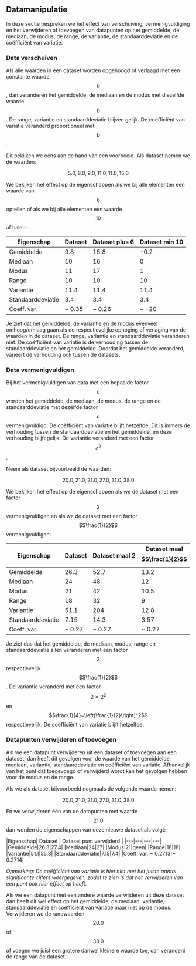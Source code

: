 ## Datamanipulatie

In deze sectie bespreken we het effect van verschuiving, vermenigvuldiging en het verwijderen of toevoegen van datapunten op het gemiddelde, de mediaan, de modus, de range, de variantie, de standaarddeviatie en de coëfficiënt van variatie.

### Data verschuiven

Als alle waarden in een dataset worden opgehoogd of verlaagd met een constante waarde $$b$$, dan veranderen het gemiddelde, de mediaan en de modus met diezelfde waarde $$b$$. De range, variantie en standaarddeviatie blijven gelijk. De coëfficiënt van variatie veranderd proportioneel met $$b$$.

Dit bekijken we eens aan de hand van een voorbeeld. Als dataset nemen we de waarden:

$$5.0, 8.0, 9.0, 11.0, 11.0, 15.0$$

We bekijken het effect op de eigenschappen als we bij alle elementen een waarde van $$6$$ optellen of als we bij alle elementen een waarde $$10$$ af halen:

|Eigenschap| Dataset | Dataset plus 6 | Dataset min 10|
|---|---|---|---|
|Gemiddelde|9.8|15.8|-0.2|
|Mediaan|10|16|0|
|Modus|11|17|1|
|Range|10|10|10|
|Variantie|11.4|11.4|11.4|
|Standaarddeviatie|3.4|3.4|3.4|
|Coeff. var.|~ 0.35|~ 0.26|~ -20|

Je ziet dat het gemiddelde, de variantie en de modus evenveel omhoog/omlaag gaan als de respectievelijke ophoging of verlaging van de waarden in de dataset. De range, variantie en standaarddeviatie veranderen niet. De coëfficiënt van variatie is de verhouding tussen de standaarddeviatie en het gemiddelde. Doordat het gemiddelde veranderd, varieert de verhouding ook tussen de datasets.

### Data vermenigvuldigen

Bij het vermenigvuldigen van data met een bepaalde factor $$c$$ worden het gemiddelde, de mediaan, de modus, de range en de standaarddeviatie met dezelfde factor $$c$$ vermenigvuldigd. De coëfficiënt van variatie blijft hetzelfde. Dit is immers de verhouding tussen de standaarddeviatie en het gemiddelde, en deze verhouding blijft gelijk. De variantie veranderd met een factor $$c^2$$.


Neem als dataset bijvoorbeeld de waarden:

$$20.0, 21.0, 21.0, 27.0, 31.0, 38.0$$

We bekijken het effect op de eigenschappen als we de dataset met een factor $$2$$ vermenigvuldigen en als we de dataset met een factor $$\frac{1}{2}$$ vermenigvuldigen:

|Eigenschap| Dataset | Dataset maal 2 | Dataset maal $$\frac{1}{2}$$|
|---|---|---|---|
|Gemiddelde|26.3|52.7|13.2|
|Mediaan|24|48|12|
|Modus|21|42|10.5|
|Range|18|32|9|
|Variantie|51.1|204.|12.8|
|Standaarddeviatie|7.15|14.3|3.57|
|Coeff. var.|~ 0.27|~ 0.27|~ 0.27|

Je ziet dus dat het gemiddelde, de mediaan, modus, range en standaarddeviatie allen veranderen met een factor $$2$$ respectievelijk $$\frac{1}{2}$$. De variantie veranderd met een factor $$2=2^2$$ en $$\frac{1}{4}=\left(\frac{1}{2}\right)^2$$ respectievelijk. De coëfficiënt van variatie blijft hetzelfde.

### Datapunten verwijderen of toevoegen

Asl we een datapunt verwijderen uit een dataset of toevoegen aan een dataset, dan heeft dit gevolgen voor de waarde van het gemiddelde, mediaan, variantie, standaarddeviatie en coëfficiënt van variatie. Afhankelijk van het punt dat toegevoegd of verwijderd wordt kan het gevolgen hebben voor de modus en de range.

Als we als dataset bijvoorbeeld nogmaals de volgende waarde nemen:

$$20.0, 21.0, 21.0, 27.0, 31.0, 38.0$$

En we verwijderen één van de datapunten met waarde $$21.0$$ dan worden de eigenschappen van deze nieuwe dataset als volgt:

|Eigenschap| Dataset | Dataset punt verwijderd  |
|---|---|---|---|
|Gemiddelde|26.3|27.4|
|Mediaan|24|27|
|Modus|21|geen|
|Range|18|18|
|Variantie|51.1|55.3|
|Standaarddeviatie|7.15|7.4|
|Coeff. var.|~ 0.2713|~ 0.2714|

*Opmerking: De coëfficiënt van variatie is hiet niet met het juiste aantal significante cijfers weergegeven, zodat te zien is dat het verwijderen van een punt ook hier effect op heeft.*

Als we een datapunt met een andere waarde verwijderen uit deze dataset dan heeft dit wel effect op het gemiddelde, de mediaan, variantie, standaarddeviatie en coëfficiënt van variatie maar niet op de modus. Verwijderen we de randwaarden $$20.0$$ of $$38.0$$ of voegen we juist een grotere danwel kleinere waarde toe, dan veranderd de range van de dataset. 








